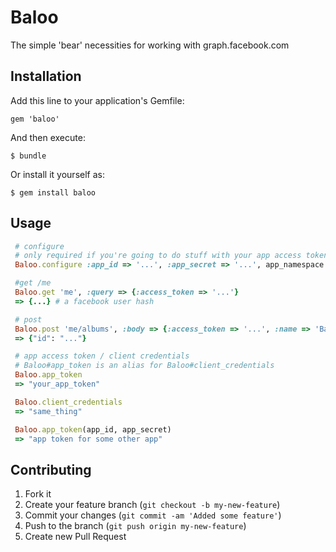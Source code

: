 # Baloo

The simple 'bear' necessities for working with graph.facebook.com

## Installation

Add this line to your application's Gemfile:

    gem 'baloo'

And then execute:

    $ bundle

Or install it yourself as:

    $ gem install baloo

## Usage

```ruby
 # configure
 # only required if you're going to do stuff with your app access token later
 Baloo.configure :app_id => '...', :app_secret => '...', app_namespace => '...'

 #get /me
 Baloo.get 'me', :query => {:access_token => '...'}
 => {...} # a facebook user hash

 # post 
 Baloo.post 'me/albums', :body => {:access_token => '...', :name => 'Baloo Album'}
 => {"id": "..."}

 # app access token / client credentials
 # Baloo#app_token is an alias for Baloo#client_credentials
 Baloo.app_token
 => "your_app_token"

 Baloo.client_credentials
 => "same_thing"

 Baloo.app_token(app_id, app_secret)
 => "app token for some other app"
```

## Contributing

1. Fork it
2. Create your feature branch (`git checkout -b my-new-feature`)
3. Commit your changes (`git commit -am 'Added some feature'`)
4. Push to the branch (`git push origin my-new-feature`)
5. Create new Pull Request
